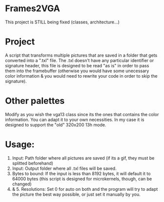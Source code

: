 # Frames2VGA
This project is STILL being fixed (classes, architecture...)

# Project
A script that transforms multiple pictures that are saved in a folder that gets converted into a ".txl" file.
The .txl doesn't have any particular identifier or signature header, this file is designed to be read "as is"
in order to pass them into the framebuffer (otherwise you would have some unecessary color information & you
would need to rewrite your code in order to skip the signature).

# Other palettes
Modify as you wish the vga13 class since its the ones that contains the color information. You can adapt it to
your own necessities. In my case it is designed to support the "old" 320x200 13h mode.

# Usage:
1. Input: Path folder where all pictures are saved (if its a gif, they must be splitted beforehand)
2. Input: Output folder where all .txl files will be saved.
3. Bytes to bound: If the input is less than 8192 bytes, it will default it to 64000 bytes (this script is designed for microkernels, though, can be changed)
4. & 5. Resolutions: Set 0 for auto on both and the program will try to adapt the picture the best way possible, or just set it manually by you. 
